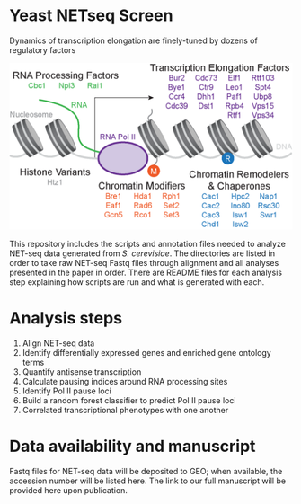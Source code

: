 # Yeast NETseq Screen
Dynamics of transcription elongation are finely-tuned by dozens of regulatory factors

![Screen Overview](https://github.com/churchmanlab/Yeast_NETseq_Screen/blob/master/Screen%20Overview.png)

This repository includes the scripts and annotation files needed to analyze NET-seq data generated from *S. cerevisiae*. The directories are listed in order to take raw NET-seq Fastq files through alignment and all analyses presented in the paper in order. There are README files for each analysis step explaining how scripts are run and what is generated with each. 

# Analysis steps
1. Align NET-seq data
2. Identify differentially expressed genes and enriched gene ontology terms
3. Quantify antisense transcription
4. Calculate pausing indices around RNA processing sites
5. Identify Pol II pause loci
6. Build a random forest classifier to predict Pol II pause loci
7. Correlated transcriptional phenotypes with one another

# Data availability and manuscript
Fastq files for NET-seq data will be deposited to GEO; when available, the accession number will be listed here. The link to our full manuscript will be provided here upon publication. 
